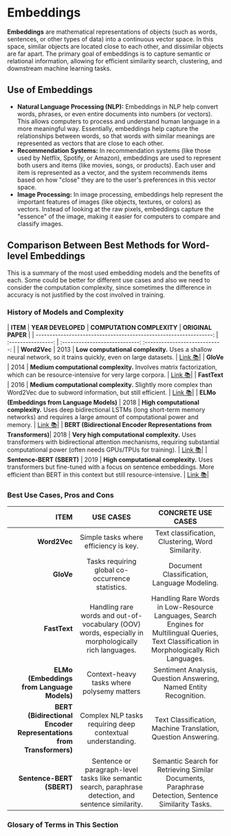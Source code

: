 # Embeddings

**Embeddings** are mathematical representations of objects (such as words, sentences, or other types of data) into a continuous vector space. In this space, similar objects are located close to each other, and dissimilar objects are far apart. The primary goal of embeddings is to capture semantic or relational information, allowing for efficient similarity search, clustering, and downstream machine learning tasks.

## Use of Embeddings

- **Natural Language Processing (NLP):** Embeddings in NLP help convert words, phrases, or even entire documents into numbers (or vectors). This allows computers to process and understand human language in a more meaningful way. Essentially, embeddings help capture the relationships between words, so that words with similar meanings are represented as vectors that are close to each other.
- **Recommendation Systems:** In recommendation systems (like those used by Netflix, Spotify, or Amazon), embeddings are used to represent both users and items (like movies, songs, or products). Each user and item is represented as a vector, and the system recommends items based on how "close" they are to the user's preferences in this vector space.
- **Image Processing:** In image processing, embeddings help represent the important features of images (like objects, textures, or colors) as vectors. Instead of looking at the raw pixels, embeddings capture the "essence" of the image, making it easier for computers to compare and classify images.

## Comparison Between Best Methods for Word-level Embeddings

This is a summary of the most used embedding models and the benefits of each. Some could be better for different use cases and also we need to consider the computation complexity, since sometimes the difference in accuracy is not justified by the cost involved in training.

### History of Models and Complexity

| **ITEM**                                                          | **YEAR DEVELOPED** |   **COMPUTATION COMPLEXITY**   | **ORIGINAL PAPER** |
| ----------------------------------------------------------------: | :----------------: | :----------------------------: :----------------------------: | 
| **Word2Vec**                                                      |        2013        | **Low computational complexity.** Uses a shallow neural network, so it trains quickly, even on large datasets. | [Link 📚](https://arxiv.org/pdf/1301.3781)|
| **GloVe**                                                         |        2014        | **Medium computational complexity.** Involves matrix factorization, which can be resource-intensive for very large corpora. | [Link 📚](https://arxiv.org/pdf/1301.3781)|
| **FastText**                                                      |        2016        | **Medium computational complexity.** Slightly more complex than Word2Vec due to subword information, but still efficient. |  [Link 📚](https://arxiv.org/pdf/1301.3781)|
| **ELMo (Embeddings from Language Models)**                        |        2018        | **High computational complexity.** Uses deep bidirectional LSTMs (long short-term memory networks) and requires a large amount of computational power and memory. | [Link 📚](https://arxiv.org/pdf/1301.3781)|
| **BERT (Bidirectional Encoder Representations from Transformers)**|        2018        | **Very high computational complexity.** Uses transformers with bidirectional attention mechanisms, requiring substantial computational power (often needs GPUs/TPUs for training). | [Link 📚](https://arxiv.org/pdf/1301.3781)|
| **Sentence-BERT (SBERT)** |        2019        | **High computational complexity.** Uses transformers but fine-tuned with a focus on sentence embeddings. More efficient than BERT in this context but still resource-intensive. | [Link 📚](https://arxiv.org/pdf/1301.3781)|

### Best Use Cases, Pros and Cons

| **ITEM**     | **USE CASES** |   **CONCRETE USE CASES**   |
| -----------: | :----------------: | :----------: |
| **Word2Vec** | Simple tasks where efficiency is key. | Text classification, Clustering, Word Similarity. |
| **GloVe**    | Tasks requiring global co-occurrence statistics. | Document Classification, Language Modeling. |
| **FastText** | Handling rare words and out-of-vocabulary (OOV) words, especially in morphologically rich languages. | Handling Rare Words in Low-Resource Languages, Search Engines for Multilingual Queries, Text Classification in Morphologically Rich Languages. |
| **ELMo (Embeddings from Language Models)** | Context-heavy tasks where polysemy matters | Sentiment Analysis, Question Answering, Named Entity Recognition. |
| **BERT (Bidirectional Encoder Representations from Transformers)** | Complex NLP tasks requiring deep contextual understanding. | Text Classification, Machine Translation, Question Answering. | Sentiment Analysis, Question Answering, Named Entity Recognition. | Complex NLP Tasks Requiring Deep Contextual Understanding. | Text Classification, Machine Translation, Question Answering. |
| **Sentence-BERT (SBERT)** | Sentence or paragraph-level tasks like semantic search, paraphrase detection, and sentence similarity. | Semantic Search for Retrieving Similar Documents, Paraphrase Detection, Sentence Similarity Tasks. |

### Glosary of Terms in This Section
